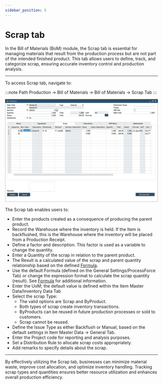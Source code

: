 ```yaml
---
sidebar_position: 5
---
```


# Scrap tab

In the Bill of Materials (BoM) module, the Scrap tab is essential for managing materials that result from the production process but are not part of the intended finished product. This tab allows users to define, track, and categorize scrap, ensuring accurate inventory control and production analysis.

---

To access Scrap tab, navigate to:

:::note Path
    Production → Bill of Materials → Bill of Materials → Scrap Tab
:::

![Scrap Tab](./media/bom-scrap/bill-of-materials-scrap.webp)

The Scrap tab enables users to:

- Enter the products created as a consequence of producing the parent product.
- Record the Warehouse where the inventory is held. If the Item is backflushed, this is the Warehouse where the inventory will be placed from a Production Receipt.
- Define a factor and description. This factor is used as a variable to change the quantity.
- Enter a Quantity of the scrap in relation to the parent product.
- The Result is a calculated value of the scrap and parent quantity relationship based on the defined [Formula](../formula.md).
- Use the default Formula (defined on the General Settings/ProcessForce Tab) or change the expression format to calculate the scrap quantity (result). See [Formula](../formula.md) for additional information.
- Enter the UoM; the default value is defined within the Item Master Data/Inventory Data Tab
- Select the scrap Type:
  - The valid options are Scrap and ByProduct.
  - Both types of scrap create inventory transactions.
  - ByProducts can be reused in future production processes or sold to customers.
  - Scrap cannot be reused.
- Define the Issue Type as either Backflush or Manual, based on the default settings in Item Master Data → General Tab.
- Enter the Project code for reporting and analysis purposes.
- Set a Distribution Rule to allocate scrap costs appropriately.
- Add remarks to specify details about the scrap.

---
By effectively utilizing the Scrap tab, businesses can minimize material waste, improve cost allocation, and optimize inventory handling. Tracking scrap types and quantities ensures better resource utilization and enhances overall production efficiency.

